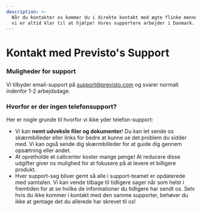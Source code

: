 ```yaml
---
description: >-
  Når du kontakter os kommer du i direkte kontakt med ægte flinke mennesker — og
  vi er altid klar til at hjælpe! Vores supportere arbejder i Danmark. (UTC+1).
---
```


# Kontakt med Previsto's Support

### Muligheder for support

Vi tilbyder email-support på [support@previsto.com](mailto:support@previsto.com) og svarer normalt indenfor 1-2 arbejdsdage.

### Hvorfor er der ingen telefonsupport? 

Her er nogle grunde til hvorfor vi ikke yder telefon-support:

* Vi kan **nemt udveksle filer og dokumenter**! Du kan let sende os skærmbilleder eller links for bedre at kunne se det problem du sidder med. Vi kan også sende dig skærmbilleder for at guide dig gennem opsætning eller andet. 
* At opretholde et callcenter koster mange penge! At reducere disse udgifter giver os mulighed for at fokusere på at levere et billigere produkt. 
* Hver support-sag bliver gemt så alle i support-teamet er opdaterede med samtalen. Vi kan vende tilbage til tidligere sager når som helst i fremtiden for at se hvilke de informationer du tidligere har sendt os. Selv hvis du ikke kommer i kontakt med den samme supporter, behøver du ikke at gentage det du allerede har skrevet til os!



